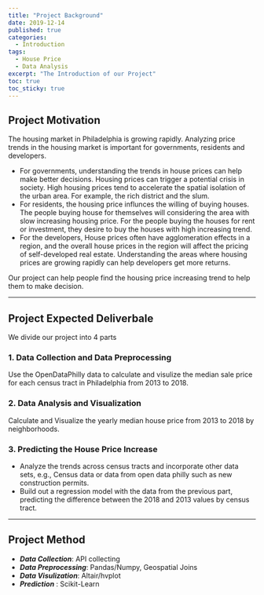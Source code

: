```yaml
---
title: "Project Background"
date: 2019-12-14
published: true
categories:
  - Introduction
tags:
  - House Price
  - Data Analysis
excerpt: "The Introduction of our Project"
toc: true
toc_sticky: true
---
```


## Project Motivation
The housing market in Philadelphia is growing rapidly. Analyzing price trends in the housing market is important for governments, residents and developers. 
- For governments, understanding the trends in house prices can help make better decisions. Housing prices can trigger a potential crisis in society. High housing prices tend to accelerate the spatial isolation of the urban area. For example, the rich district and the slum. 
- For residents, the housing price influnces the willing of buying houses. The people buying house for themselves will considering the area with slow increasing housing price. For the people buying the houses for rent or investment, they desire to buy the houses with high increasing trend.
- For the developers, House prices often have agglomeration effects in a region, and the overall house prices in the region will affect the pricing of self-developed real estate. Understanding the areas where housing prices are growing rapidly can help developers get more returns.

Our project can help people find the housing price increasing trend to help them to make decision.

-----
 ## Project Expected Deliverbale
 We divide our project into 4 parts
 ### 1. Data Collection and Data Preprocessing
 Use the OpenDataPhilly data to calculate and visulize the median sale price for each census tract in Philadelphia from 2013 to 2018.
 ### 2. Data Analysis and Visualization
 Calculate and Visualize the yearly median house price from 2013 to 2018 by neighborhoods. 
 ### 3. Predicting the House Price Increase
- Analyze the trends across census tracts and incorporate other data sets, e.g., Census data or data from open data philly such as new construction permits.
- Build out a regression model with the data from the previous part, predicting the difference between the 2018 and 2013 values by census tract.

----
## Project Method
- ***Data Collection***: API collecting
- ***Data Preprocessing***: Pandas/Numpy, Geospatial Joins
- ***Data Visulization***: Altair/hvplot
- ***Prediction*** : Scikit-Learn
